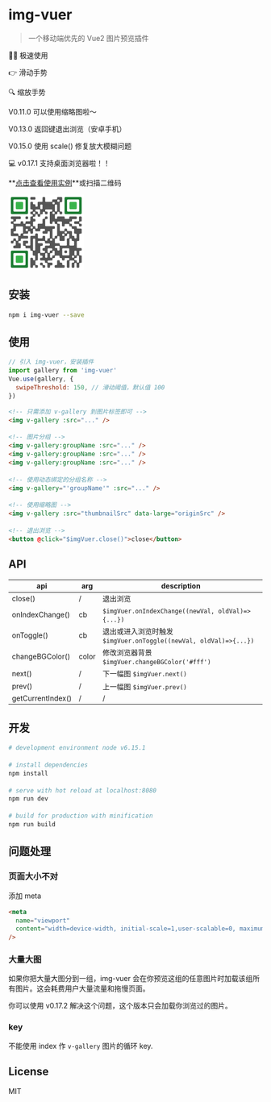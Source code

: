 # img-vuer

> 一个移动端优先的 Vue2 图片预览插件

:ok_woman: 极速使用

:point_right: 滑动手势

:mag: 缩放手势

V0.11.0 可以使用缩略图啦～

V0.13.0 返回键退出浏览（安卓手机）

V0.15.0 使用 scale() 修复放大模糊问题

:computer: v0.17.1 支持桌面浏览器啦！！

**[点击查看使用实例](https://ssshooter.github.io/img-vuer/index.html)**或扫描二维码

<img width="150px" src="./QRcode.png">

## 安装

```bash
npm i img-vuer --save
```

## 使用

```javascript
// 引入 img-vuer，安装插件
import gallery from 'img-vuer'
Vue.use(gallery, {
  swipeThreshold: 150, // 滑动阈值，默认值 100
})
```

```html
<!-- 只需添加 v-gallery 到图片标签即可 -->
<img v-gallery :src="..." />

<!-- 图片分组 -->
<img v-gallery:groupName :src="..." />
<img v-gallery:groupName :src="..." />
<img v-gallery:groupName :src="..." />

<!-- 使用动态绑定的分组名称 -->
<img v-gallery="'groupName'" :src="..." />

<!-- 使用缩略图 -->
<img v-gallery :src="thumbnailSrc" data-large="originSrc" />

<!-- 退出浏览 -->
<button @click="$imgVuer.close()">close</button>
```

## API

| api               | arg   | description                                                       |
| ----------------- | ----- | ----------------------------------------------------------------- |
| close()           | /     | 退出浏览                                                          |
| onIndexChange()   | cb    | `$imgVuer.onIndexChange((newVal, oldVal)=>{...})`                 |
| onToggle()        | cb    | 退出或进入浏览时触发 `$imgVuer.onToggle((newVal, oldVal)=>{...})` |
| changeBGColor()   | color | 修改浏览器背景 `$imgVuer.changeBGColor('#fff')`                   |
| next()            | /     | 下一幅图 `$imgVuer.next()`                                        |
| prev()            | /     | 上一幅图 `$imgVuer.prev()`                                        |
| getCurrentIndex() | /     | /                                                                 |

## 开发

```bash
# development environment node v6.15.1

# install dependencies
npm install

# serve with hot reload at localhost:8080
npm run dev

# build for production with minification
npm run build
```

## 问题处理

### 页面大小不对

添加 meta

```html
<meta
  name="viewport"
  content="width=device-width, initial-scale=1,user-scalable=0, maximum-scale=1"
/>
```

### 大量大图

如果你把大量大图分到一组，img-vuer 会在你预览这组的任意图片时加载该组所有图片。这会耗费用户大量流量和拖慢页面。

你可以使用 v0.17.2 解决这个问题，这个版本只会加载你浏览过的图片。

### key

不能使用 index 作 `v-gallery` 图片的循环 key.

## License

MIT
